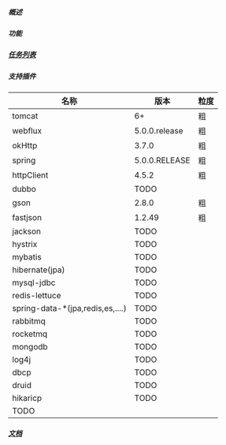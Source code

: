 ##### 概述
##### 功能
##### [任务列表](https://github.com/bytes1024/hound/wiki/%E5%BC%80%E5%8F%91%E4%BB%BB%E5%8A%A1%E5%88%97%E8%A1%A8)
##### 支持插件
名称|版本|粒度
|---|---|---|
|tomcat|6+|粗|
|webflux|5.0.0.release|粗|
|okHttp|3.7.0|粗
|spring|5.0.0.RELEASE|粗
|httpClient|4.5.2|粗
|dubbo|TODO|
|gson|2.8.0|粗
|fastjson|1.2.49|粗
|jackson|TODO
|hystrix|TODO
|mybatis|TODO
|hibernate(jpa)|TODO
|mysql-jdbc|TODO
|redis-lettuce|TODO
|spring-data-*(jpa,redis,es,....)|TODO
|rabbitmq|TODO
|rocketmq|TODO
|mongodb|TODO
|log4j|TODO
|dbcp|TODO
|druid|TODO
|hikaricp|TODO
|TODO
##### [文档](https://github.com/bytes1024/hound/wiki)

